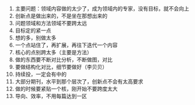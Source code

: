 1. 主要问题：领域内容做的太少了，成为领域内的专家，没有目标，就不会向上
2. 创新点是做出来的，不是坐在那想出来的
3. 问题领域和方法领域不要跨太远
4. 目标定的紧一点
5. 想的多，别做太多
6. 一个点站住了，再扩展，再往下迭代一个内容
7. 核心的点别跨太多（主要是方法）
8. 做的东西要不断对比分析，不断做图，对比
9. 要做结构化对比，细节要做好（李贝贝）
10. 持续投，一定会有中的
11. 大部分期刊，水平到那个层次了，创新点不会有太高要求
12. 做的时候要紧贴一个核，刚开始不要跨度太大
13. 导向、效率，不用每篇达到一区